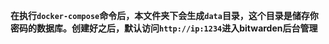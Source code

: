 **在执行`docker-compose`命令后，本文件夹下会生成`data`目录，这个目录是储存你密码的数据库。创建好之后，默认访问`http://ip:1234`进入bitwarden后台管理**
